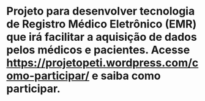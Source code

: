 # Projeto para desenvolver tecnologia de Registro Médico Eletrônico (EMR) que irá facilitar a aquisição de dados pelos médicos e pacientes. Acesse https://projetopeti.wordpress.com/como-participar/ e saiba como participar.

